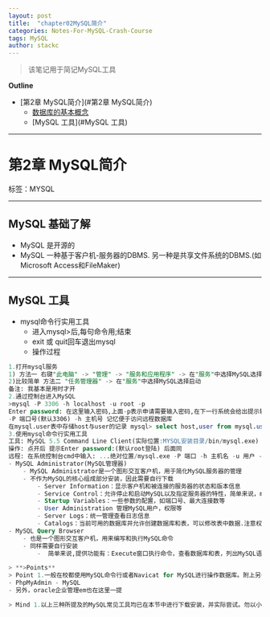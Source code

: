 ```yaml
---
layout: post
title:  "chapter02MySQL简介"
categories: Notes-For-MySQL-Crash-Course
tags: MySQL
author: stackc
---
```


>该笔记用于简记MySQL工具 




**Outline**

- [第2章 MySQL简介](#第2章 MySQL简介)
  - [数据库的基本概念](#数据库的基本概念)
  - [MySQL 工具](#MySQL 工具)



---

# 第2章 MySQL简介

标签：MYSQL

---

## MySQL 基础了解

- MySQL 是开源的
- MySQL 一种基于客户机-服务器的DBMS. 另一种是共享文件系统的DBMS.(如Microsoft Access和FileMaker)

---

## MySQL 工具

- mysql命令行实用工具
    - 进入mysql>后,每句命令用;结束
    - exit 或 quit回车退出mysql
    - 操作过程
```sql
1.打开mysql服务
1) 方法一 右键"此电脑" -> "管理" -> "服务和应用程序" -> 在"服务"中选择MySQL选择启动
2)比较简单 方法二 "任务管理器" -> 在"服务"中选择MySQL选择启动
备注: 我基本是用时才开
2.通过控制台进入MySQL
>mysql -P 3306 -h localhost -u root -p
Enter password: 在这里输入密码,上面-p表示申请需要输入密码,在下一行系统会给出提示输入
-P 端口号(默认3306) -h 主机号 记忆便于访问远程数据库
在mysql.user表中存储host与user的记录 mysql> select host,user from mysql.user;
3.使用mysql命令行实用工具
工具: MySQL 5.5 Command Line Client(实际位置:MYSQL安装目录/bin/mysql.exe)
操作: 点开后 提示Enter password:(默认root登陆) 后面同
远程: 在系统控制台cmd中输入: ...绝对位置/mysql.exe -P 端口 -h 主机名 -u 用户 -p回车 ,即可指定 ```
- MySQL Administrator(MySQL管理器)
    - MySQL Administrator是一个图形交互客户机，用于简化MySQL服务器的管理
    - 不作为MySQL的核心组成部分安装，因此需要自行下载
        - Server Information：显示客户机和被连接的服务器的状态和版本信息
        - Service Control：允许停止和启动MySQL以及指定服务器的特性，简单来说，mysqld.exe是服务器服务也是"服务"中实际启动的MySQL的exe可执行文件，mysql.exe则是客户机
        - Startup Variables：一些参数的配置，如端口号、最大连接数等
        - User Administration 管理MySQL用户，权限等
        - Server Logs：统一管理查看日志信息
        - Catalogs：当前可用的数据库并允许创建数据库和表，可以修改表中数据.注意权限. Create New Schema 指创建新的数据库
- MySQL Query Browser
    - 也是一个图形交互客户机，用来编写和执行MySQL命令
    - 同样需要自行安装    
        -  简单来说,提供功能有：Execute窗口执行命令，查看数据库和表，列出MySQL语法、函数的语句帮助等(右下角窗口位置)

> **>Points**
> Point 1.一般在校都使用MySQL命令行或者Navicat for MySQL进行操作数据库。附上另一种常见网页服务器可管理MySQL数据库
- PhpMyAdmin - MySQL
- 另外，oracle企业管理em也在这里一提

> Mind 1.以上三种所提及的MySQL常见工具均已在本节中进行下载安装，并实际尝试。勿以小而不为之，不因为可能用不上而怕麻烦跳过实际操作.
